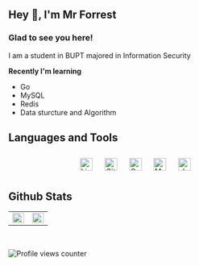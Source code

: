 ## Hey 👋, I'm Mr Forrest  
  



### Glad to see you here!  
I am a student in BUPT majored in Information Security  
  

**Recently I'm learning**  
  

- Go  
- MySQL
- Redis
- Data sturcture and Algorithm
  

  


## Languages and Tools  
<div align="center">  
<a href="https://www.linux.org/" target="_blank"><img style="margin: 10px" src="https://profilinator.rishav.dev/skills-assets/linux-original.svg" alt="Linux" height="25" /></a>  
<a href="https://github.com/" target="_blank"><img style="margin: 10px" src="https://profilinator.rishav.dev/skills-assets/git-scm-icon.svg" alt="Git" height="25" /></a>  
<a href="https://go.dev/" target="_blank"><img style="margin: 10px" src="https://profilinator.rishav.dev/skills-assets/go-original.svg" alt="Go" height="25" /></a>  
<a href="https://www.mysql.com/" target="_blank"><img style="margin: 10px" src="https://profilinator.rishav.dev/skills-assets/mysql-original-wordmark.svg" alt="MySQL" height="25" /></a>  
<a href="https://www.java.com/" target="_blank"><img style="margin: 10px" src="https://profilinator.rishav.dev/skills-assets/java-original-wordmark.svg" alt="Java" height="25" /></a>  
</div>  




## Github Stats  
<table><tr><td valign="top" width="50%">

<img src="https://github-readme-stats.vercel.app/api?username=forestmgy&show_icons=true&count_private=true&hide_border=true" align="left" style="width: 100%" />

</td><td valign="top" width="50%">

<img src="https://github-readme-stats.vercel.app/api/top-langs/?username=forestmgy&hide_border=true&layout=compact" align="left" style="width: 100%" />

</td></tr></table>  

<br/>  



![Profile views counter](https://komarev.com/ghpvc/?username=forestmgy&&style=flat-square)  
  






